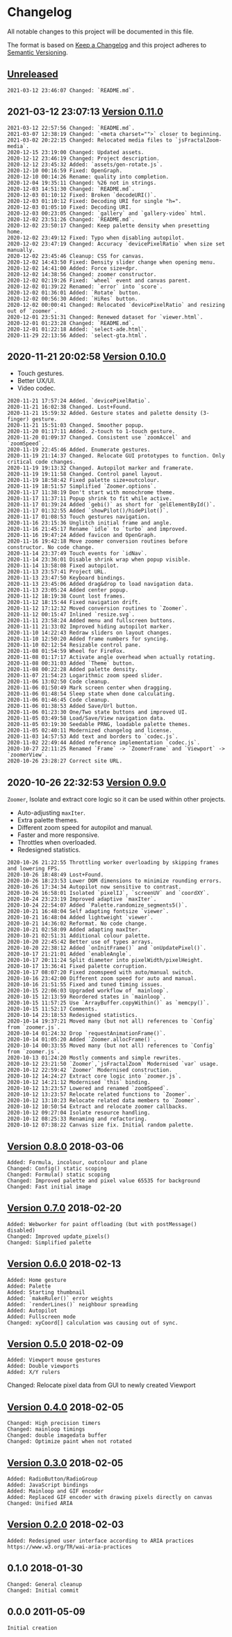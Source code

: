 # Changelog
All notable changes to this project will be documented in this file.

The format is based on [Keep a Changelog](http://keepachangelog.com/en/1.0.0/)
and this project adheres to [Semantic Versioning](http://semver.org/spec/v2.0.0.html).

## [Unreleased]

```
2021-03-12 23:46:07 Changed: `README.md`.
```

## 2021-03-12 23:07:13 [Version 0.11.0]

```
2021-03-12 22:57:56 Changed: `README.md`.
2021-03-07 12:38:19 Changed: `<meta charset="">` closer to beginning.
2021-03-02 20:22:15 Changed: Relocated media files to `jsFractalZoom-media`.
2020-12-15 23:19:00 Changed: Updated assets.
2020-12-12 23:46:19 Changed: Project description.
2020-12-12 23:45:32 Added: `assets/gen-rotate.js`.
2020-12-10 00:16:59 Fixed: OpenGraph.
2020-12-10 00:14:26 Rename: quality into completion.
2020-12-04 19:35:11 Changed: %26 not in strings.
2020-12-03 14:51:30 Changed: `README.md`.
2020-12-03 01:10:12 Fixed: Broken `decodeURI()`.
2020-12-03 01:10:12 Fixed: Decoding URI for single "h=". 
2020-12-03 01:05:10 Fixed: Decoding URI.
2020-12-03 00:23:05 Changed: `gallery` and `gallery-video` html.
2020-12-02 23:51:26 Changed: `README.md`.
2020-12-02 23:50:17 Changed: Keep palette density when presetting home.
2020-12-02 23:49:12 Fixed: Typo when disabling autopilot.
2020-12-02 23:47:19 Changed: Accuracy `devicePixelRatio` when size set  manually.
2020-12-02 23:45:46 Cleanup: CSS for canvas.
2020-12-02 14:43:50 Fixed: Density slider change when opening menu.
2020-12-02 14:41:00 Added: Force size+dpr.
2020-12-02 14:38:56 Changed: zoomer constructor.
2020-12-02 02:19:26 Fixed: `wheel` event and canvas parent.
2020-12-02 01:39:22 Renamed: `error` into `score`.
2020-12-02 01:36:01 Added: `Rotate` button.
2020-12-02 00:56:30 Added: `HiRes` button.
2020-12-02 00:00:41 Changed: Relocated `devicePixelRatio` and resizing out of `zoomer`.
2020-12-01 23:51:31 Changed: Renewed dataset for `viewer.html`.
2020-12-01 01:23:28 Changed: `README.md`.
2020-12-01 01:22:18 Added: `select-ade.html`.
2020-11-29 22:13:56 Added: `select-gta.html`.
```

## 2020-11-21 20:02:58 [Version 0.10.0]

- Touch gestures.
- Better UX/UI.
- Video codec.

```
2020-11-21 17:57:24 Added. `devicePixelRatio`.
2020-11-21 16:02:38 Changed. Lost+Found.
2020-11-21 15:59:32 Added. Gesture states and palette density (3-finger) gesture.
2020-11-21 15:51:03 Changed. Smoother popup.
2020-11-20 01:17:11 Added. 2-touch to 1-touch gesture. 
2020-11-20 01:09:37 Changed. Consistent use `zoomAccel` and `zoomSpeed`.
2020-11-19 22:45:46 Added. Enumerate gestures.
2020-11-19 21:14:37 Changed. Relocate GUI prototypes to function. Only critical code changes.
2020-11-19 19:13:32 Changed. Autopilot marker and framerate.
2020-11-19 19:11:58 Changed. Control panel layout.
2020-11-19 18:58:42 Fixed palette size+outcolour.
2020-11-19 18:51:57 Simplified `Zoomer.options`.
2020-11-17 11:38:19 Don't start with monochrome theme.
2020-11-17 11:37:11 Popup shrink to fit while active.
2020-11-17 01:39:24 Added `gebi()` as short for `gelElementById()`.
2020-11-17 01:32:55 Added `showPilot()/hidePilot()`.
2020-11-17 01:08:53 Touch gestures navigation.
2020-11-16 23:15:36 Unglitch initial frame and angle.
2020-11-16 21:45:17 Rename `idle` to `turbo` and improved.
2020-11-16 19:47:24 Added favicon and OpenGraph.
2020-11-16 19:42:18 Move zoomer conversion routines before constructor. No code change.
2020-11-14 23:37:49 Touch events for `idNav`.
2020-11-14 23:36:01 Disable shrink wrap when popup visible.
2020-11-14 13:58:08 Fixed autopilot.
2020-11-13 23:57:41 Project URL.
2020-11-13 23:47:50 Keyboard bindings.
2020-11-13 23:45:06 Added drag&drop to load navigation data.
2020-11-13 23:05:24 Added center popup.
2020-11-12 18:19:38 Count lost frames.
2020-11-12 18:15:44 Fixed navigation drift.
2020-11-12 17:12:32 Moved conversion routines to `Zoomer`.
2020-11-12 00:15:47 Inlined `resize.svg`.
2020-11-11 23:58:24 Added menu and fullscreen buttons.
2020-11-11 21:33:02 Improved hiding autopilot marker.
2020-11-10 14:22:43 Redraw sliders on layout changes.
2020-11-10 12:50:20 Added frame numbers for syncing.
2020-11-10 02:12:54 Resizable control pane.
2020-11-08 01:54:59 Wheel for FireFox.
2020-11-08 01:17:17 Activate angle overhead when actually rotating.
2020-11-08 00:31:03 Added `Theme` button.
2020-11-08 00:22:28 Added palette density.
2020-11-07 21:54:23 Logarithmic zoom speed slider.
2020-11-06 13:02:50 Code cleanup.
2020-11-06 01:50:49 Mark screen center when dragging.
2020-11-06 01:48:54 Sleep state when done calculating.
2020-11-06 01:46:45 Code cleanup.
2020-11-06 01:38:53 Added Save/Url button.
2020-11-06 01:23:30 One/Two state buttons and improved UI.
2020-11-05 03:49:58 Load/Save/View navigation data.
2020-11-05 03:19:30 Seedable PRNG, loadable palette themes.
2020-11-05 02:40:11 Modernized changelog and license.
2020-11-03 14:57:53 Add text and borders to `codec.js`.
2020-11-02 22:49:44 Added reference implementation `codec.js`.
2020-10-27 22:11:25 Renamed `Frame` -> `ZoomerFrame` and `Viewport` -> `zoomerView`.
2020-10-26 23:28:27 Correct site URL.
```

## 2020-10-26 22:32:53 [Version 0.9.0]

`Zoomer`, Isolate and extract core logic so it can be used within other projects.

- Auto-adjusting `maxIter`.
- Extra palette themes.
- Different zoom speed for autopilot and manual.
- Faster and more responsive.
- Throttles when overloaded.
- Redesigned statistics.

```
2020-10-26 21:22:55 Throttling worker overloading by skipping frames and lowering FPS.
2020-10-26 18:48:49 Lost+Found.
2020-10-26 18:23:53 Lower DOM dimensions to minimize rounding errors.
2020-10-26 17:34:34 Autopilot now sensitive to contrast.
2020-10-26 16:58:01 Isolated `pixelIJ`, `screenUV` and `coordXY`.
2020-10-24 23:23:19 Improved adaptive `maxIter`.
2020-10-24 22:54:07 Added `Palette.randomize_segments5()`.
2020-10-21 16:48:04 Self adapting fontsize `viewer`.
2020-10-21 16:48:04 Added lightweight `viewer`.
2020-10-21 14:36:02 Reformat. No code change.
2020-10-21 02:58:09 Added adapting maxIter.
2020-10-21 02:51:31 Additional colour palette.
2020-10-20 22:45:42 Better use of types arrays.
2020-10-20 22:38:12 Added `onInitFrame()` and `onUpdatePixel()`.
2020-10-17 21:21:01 Added `enableAngle`.
2020-10-17 20:11:24 Split diameter into pixelWidth/pixelHeight.
2020-10-17 13:36:41 Fixed palette corruption.
2020-10-17 08:07:20 Fixed zoomspeed with auto/manual switch.
2020-10-16 23:42:00 Different zoom speed for auto and manual.
2020-10-16 21:51:55 Fixed and tuned timing issues.
2020-10-15 22:06:03 Upgraded workflow of `mainloop`.
2020-10-15 12:13:59 Reordered states in `mainloop`.
2020-10-15 11:57:25 Use `ArrayBuffer.copyWithin()` as `memcpy()`.
2020-10-15 11:52:17 Comments.
2020-10-14 23:18:53 Redesigned statistics.
2020-10-14 19:37:21 Moved many (but not all) references to `Config` from `zoomer.js`.
2020-10-14 01:24:32 Drop `requestAnimationFrame()`.
2020-10-14 01:05:20 Added `Zoomer.allocFrame()`.
2020-10-14 00:33:55 Moved many (but not all) references to `Config` from `zoomer.js`.
2020-10-13 01:24:20 Mostly comments and simple rewrites.
2020-10-12 23:21:50 `Zoomer`,`jsFractalZoom` Modernised `var` usage.
2020-10-12 22:59:42 `Zoomer` Modernised construction.
2020-10-12 14:24:27 Extract core logic into `zoomer.js`.
2020-10-12 14:21:12 Modernised `this` binding.
2020-10-12 13:23:57 Lowered and renamed `zoomSpeed`.
2020-10-12 13:23:57 Relocate related functions to `Zoomer`.
2020-10-12 13:10:23 Relocate related data members to `Zoomer`.
2020-10-12 10:50:54 Extract and relocate zoomer callbacks.
2020-10-12 09:27:04 Isolate resource handling.
2020-10-12 08:25:33 Renaming and refactoring.
2020-10-12 07:38:22 Canvas size fix. Initial random palette.
```

## [Version 0.8.0] 2018-03-06

```
Added: Formula, incolour, outcolour and plane
Changed: Config() static scoping
Changed: Formula() static scoping
Changed: Improved palette and pixel value 65535 for background
Changed: Fast initial image
```

## [Version 0.7.0] 2018-02-20

```
Added: Webworker for paint offloading (but with postMessage() disabled)
Changed: Improved update_pixels()
Changed: Simplified palette
```

## [Version 0.6.0] 2018-02-13

```
Added: Home gesture
Added: Palette
Added: Starting thumbnail
Added: `makeRuler()` error weights
Added: `renderLines()` neighbour spreading
Added: Autopilot
Added: Fullscreen mode
Changed: xyCoord[] calculation was causing out of sync.  
```

## [Version 0.5.0] 2018-02-09

```
Added: Viewport mouse gestures
Added: Double viewports
Added: X/Y rulers
```

Changed: Relocate pixel data from GUI to newly created Viewport

## [Version 0.4.0] 2018-02-05

```
Changed: High precision timers
Changed: mainloop timings
Changed: double imagedata buffer
Changed: Optimize paint when not rotated
```

## [Version 0.3.0] 2018-02-05

```
Added: RadioButton/RadioGroup
Added: JavaScript bindings
Added: Mainloop and GIF encoder
Added: Replaced GIF encoder with drawing pixels directly on canvas
Changed: Unified ARIA
```

## [Version 0.2.0] 2018-02-03

```
Added: Redesigned user interface according to ARIA practices https://www.w3.org/TR/wai-aria-practices
```

## 0.1.0 2018-01-30

```
Changed: General cleanup
Changed: Initial commit
```

## 0.0.0 2011-05-09

```
Initial creation
```

[Unreleased]: https://github.com/xyzzy/jsFractalZoom/compare/v0.11.0...HEAD
[Version 0.11.0]: https://github.com/xyzzy/jsFractalZoom/compare/v0.10.0...v0.11.0
[Version 0.10.0]: https://github.com/xyzzy/jsFractalZoom/compare/v0.9.0...v0.10.0
[Version 0.9.0]: https://github.com/xyzzy/jsFractalZoom/compare/v0.8.0...v0.9.0
[Version 0.8.0]: https://github.com/xyzzy/jsFractalZoom/compare/v0.7.0...v0.8.0
[Version 0.7.0]: https://github.com/xyzzy/jsFractalZoom/compare/v0.6.0...v0.7.0
[Version 0.6.0]: https://github.com/xyzzy/jsFractalZoom/compare/v0.5.0...v0.6.0
[Version 0.5.0]: https://github.com/xyzzy/jsFractalZoom/compare/v0.4.0...v0.5.0
[Version 0.4.0]: https://github.com/xyzzy/jsFractalZoom/compare/v0.3.0...v0.4.0
[Version 0.3.0]: https://github.com/xyzzy/jsFractalZoom/compare/v0.2.0...v0.3.0
[Version 0.2.0]: https://github.com/xyzzy/jsFractalZoom/compare/v0.1.0...v0.2.0

